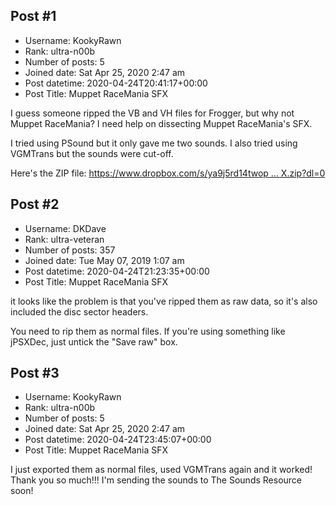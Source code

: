 ## Post #1
- Username: KookyRawn
- Rank: ultra-n00b
- Number of posts: 5
- Joined date: Sat Apr 25, 2020 2:47 am
- Post datetime: 2020-04-24T20:41:17+00:00
- Post Title: Muppet RaceMania SFX

I guess someone ripped the VB and VH files for Frogger, but why not Muppet RaceMania?
I need help on dissecting Muppet RaceMania's SFX.

I tried using PSound but it only gave me two sounds.
I also tried using VGMTrans but the sounds were cut-off.

Here's the ZIP file:
[https://www.dropbox.com/s/ya9j5rd14twop ... X.zip?dl=0](https://www.dropbox.com/s/ya9j5rd14twopnc/Muppet%20RaceMania%20SFX.zip?dl=0)
## Post #2
- Username: DKDave
- Rank: ultra-veteran
- Number of posts: 357
- Joined date: Tue May 07, 2019 1:07 am
- Post datetime: 2020-04-24T21:23:35+00:00
- Post Title: Muppet RaceMania SFX

it looks like the problem is that you've ripped them as raw data, so it's also included the disc sector headers.

You need to rip them as normal files.  If you're using something like jPSXDec, just untick the "Save raw" box.
## Post #3
- Username: KookyRawn
- Rank: ultra-n00b
- Number of posts: 5
- Joined date: Sat Apr 25, 2020 2:47 am
- Post datetime: 2020-04-24T23:45:07+00:00
- Post Title: Muppet RaceMania SFX

I just exported them as normal files, used VGMTrans again and it worked! Thank you so much!!!
I'm sending the sounds to The Sounds Resource soon!
